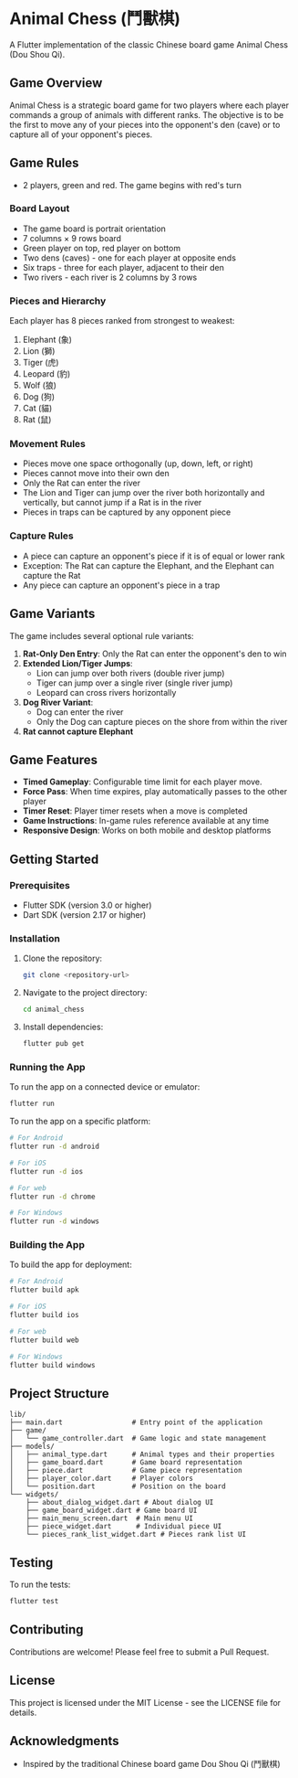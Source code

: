 # Animal Chess (鬥獸棋)

A Flutter implementation of the classic Chinese board game Animal Chess (Dou Shou Qi).

## Game Overview

Animal Chess is a strategic board game for two players where each player commands a group of animals with different ranks. The objective is to be the first to move any of your pieces into the opponent's den (cave) or to capture all of your opponent's pieces.

## Game Rules

- 2 players, green and red. The game begins with red's turn

### Board Layout
- The game board is portrait orientation
- 7 columns × 9 rows board
- Green player on top, red player on bottom
- Two dens (caves) - one for each player at opposite ends
- Six traps - three for each player, adjacent to their den
- Two rivers - each river is 2 columns by 3 rows

### Pieces and Hierarchy
Each player has 8 pieces ranked from strongest to weakest:
1. Elephant (象)
2. Lion (獅)
3. Tiger (虎)
4. Leopard (豹)
5. Wolf (狼)
6. Dog (狗)
7. Cat (貓)
8. Rat (鼠)

### Movement Rules
- Pieces move one space orthogonally (up, down, left, or right)
- Pieces cannot move into their own den
- Only the Rat can enter the river
- The Lion and Tiger can jump over the river both horizontally and vertically, but cannot jump if a Rat is in the river
- Pieces in traps can be captured by any opponent piece

### Capture Rules
- A piece can capture an opponent's piece if it is of equal or lower rank
- Exception: The Rat can capture the Elephant, and the Elephant can capture the Rat
- Any piece can capture an opponent's piece in a trap

## Game Variants

The game includes several optional rule variants:

1. **Rat-Only Den Entry**: Only the Rat can enter the opponent's den to win
2. **Extended Lion/Tiger Jumps**: 
   - Lion can jump over both rivers (double river jump)
   - Tiger can jump over a single river (single river jump)
   - Leopard can cross rivers horizontally
3. **Dog River Variant**: 
   - Dog can enter the river
   - Only the Dog can capture pieces on the shore from within the river
4. **Rat cannot capture Elephant**

## Game Features

- **Timed Gameplay**: Configurable time limit for each player move.
- **Force Pass**: When time expires, play automatically passes to the other player
- **Timer Reset**: Player timer resets when a move is completed
- **Game Instructions**: In-game rules reference available at any time
- **Responsive Design**: Works on both mobile and desktop platforms

## Getting Started

### Prerequisites
- Flutter SDK (version 3.0 or higher)
- Dart SDK (version 2.17 or higher)

### Installation

1. Clone the repository:
   ```bash
   git clone <repository-url>
   ```

2. Navigate to the project directory:
   ```bash
   cd animal_chess
   ```

3. Install dependencies:
   ```bash
   flutter pub get
   ```

### Running the App

To run the app on a connected device or emulator:
```bash
flutter run
```

To run the app on a specific platform:
```bash
# For Android
flutter run -d android

# For iOS
flutter run -d ios

# For web
flutter run -d chrome

# For Windows
flutter run -d windows
```

### Building the App

To build the app for deployment:
```bash
# For Android
flutter build apk

# For iOS
flutter build ios

# For web
flutter build web

# For Windows
flutter build windows
```

## Project Structure

```
lib/
├── main.dart                 # Entry point of the application
├── game/
│   └── game_controller.dart  # Game logic and state management
├── models/
│   ├── animal_type.dart      # Animal types and their properties
│   ├── game_board.dart       # Game board representation
│   ├── piece.dart            # Game piece representation
│   ├── player_color.dart     # Player colors
│   └── position.dart         # Position on the board
└── widgets/
    ├── about_dialog_widget.dart # About dialog UI
    ├── game_board_widget.dart # Game board UI
    ├── main_menu_screen.dart  # Main menu UI
    ├── piece_widget.dart      # Individual piece UI
    └── pieces_rank_list_widget.dart # Pieces rank list UI
```

## Testing

To run the tests:
```bash
flutter test
```

## Contributing

Contributions are welcome! Please feel free to submit a Pull Request.

## License

This project is licensed under the MIT License - see the LICENSE file for details.

## Acknowledgments

- Inspired by the traditional Chinese board game Dou Shou Qi (鬥獸棋)
